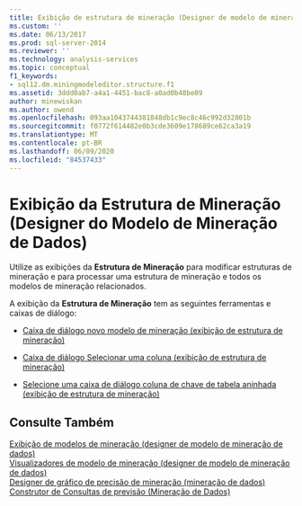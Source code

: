 ```yaml
---
title: Exibição de estrutura de mineração (Designer de modelo de mineração de dados) | Microsoft Docs
ms.custom: ''
ms.date: 06/13/2017
ms.prod: sql-server-2014
ms.reviewer: ''
ms.technology: analysis-services
ms.topic: conceptual
f1_keywords:
- sql12.dm.miningmodeleditor.structure.f1
ms.assetid: 3ddd0ab7-a4a1-4451-bac8-a0ad0b48be09
author: minewiskan
ms.author: owend
ms.openlocfilehash: 093aa1043744381848db1c9ec8c46c992d32801b
ms.sourcegitcommit: f0772f614482e0b3cde3609e178689ce62ca3a19
ms.translationtype: MT
ms.contentlocale: pt-BR
ms.lasthandoff: 06/09/2020
ms.locfileid: "84537433"
---
```

# <a name="mining-structure-view-data-mining-model-designer"></a>Exibição da Estrutura de Mineração (Designer do Modelo de Mineração de Dados)
  Utilize as exibições da **Estrutura de Mineração** para modificar estruturas de mineração e para processar uma estrutura de mineração e todos os modelos de mineração relacionados.  
  
 A exibição da **Estrutura de Mineração** tem as seguintes ferramentas e caixas de diálogo:  
  
-   [Caixa de diálogo novo modelo de mineração &#40;exibição de estrutura de mineração&#41;](new-mining-model-dialog-box-mining-structure-view.md)  
  
-   [Caixa de diálogo Selecionar uma coluna &#40;exibição de estrutura de mineração&#41;](select-a-column-dialog-box-mining-structure-view.md)  
  
-   [Selecione uma caixa de diálogo coluna de chave de tabela aninhada &#40;exibição de estrutura de mineração&#41;](select-a-nested-table-key-column-dialog-box-mining-structure-view.md)  
  
## <a name="see-also"></a>Consulte Também  
 [Exibição de modelos de mineração &#40;designer de modelo de mineração de dados&#41;](mining-models-view-data-mining-model-designer.md)   
 [Visualizadores de modelo de mineração &#40;designer de modelo de mineração de dados&#41;](mining-model-viewers-data-mining-model-designer.md)   
 [Designer de gráfico de precisão de mineração &#40;mineração de dados&#41;](mining-accuracy-chart-designer-data-mining.md)   
 [Construtor de Consultas de previsão &#40;Mineração de Dados&#41;](prediction-query-builder-data-mining.md)  
  
  
